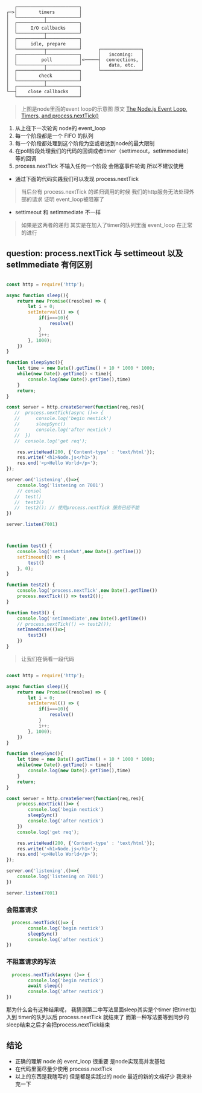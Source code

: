``` text
   ┌───────────────────────┐
┌─>│        timers         │
│  └──────────┬────────────┘
│  ┌──────────┴────────────┐
│  │     I/O callbacks     │
│  └──────────┬────────────┘
│  ┌──────────┴────────────┐
│  │     idle, prepare     │
│  └──────────┬────────────┘      ┌───────────────┐
│  ┌──────────┴────────────┐      │   incoming:   │
│  │         poll          │<─────┤  connections, │
│  └──────────┬────────────┘      │   data, etc.  │
│  ┌──────────┴────────────┐      └───────────────┘
│  │        check          │
│  └──────────┬────────────┘
│  ┌──────────┴────────────┐
└──┤    close callbacks    │
   └───────────────────────┘
```
> 上图是node里面的event loop的示意图  原文 [The Node.js Event Loop, Timers, and process.nextTick()](https://github.com/nodejs/node/blob/v6.x/doc/topics/event-loop-timers-and-nexttick.md) 
1. 从上往下一次轮询 node的 event_loop
2. 每一个阶段都是一个 FIFO 的队列 
3. 每一个阶段都处理到这个阶段为空或者达到node的最大限制
4. 在poll阶段处理我们的代码的回调或者timer（settimeout，setImmediate）等的回调
5.  process.nextTick 不输入任何一个阶段 会阻塞事件轮询 所以不建议使用

* 通过下面的代码实践我们可以发现  process.nextTick 
> 当后台有 process.nextTick 的递归调用的时候 我们的http服务无法处理外部的请求 证明 event_loop被阻塞了 
*  settimeout 和 setImmediate 不一样 
> 如果是这两者的递归 其实是在加入了timer的队列里面 event_loop 在正常的进行



## question: process.nextTick 与 settimeout 以及 setImmediate 有何区别
``` JavaScript

const http = require('http');

async function sleep(){
    return new Promise((resolve) => {
        let i = 0;
        setInterval(() => {
            if(i===10){
                resolve()
            }
            i++;
        }, 1000);
    })
}

function sleepSync(){
    let time = new Date().getTime() + 10 * 1000 * 1000;
    while(new Date().getTime() < time){
        console.log(new Date().getTime(),time)
    }
    return;
}

const server = http.createServer(function(req,res){
   //  process.nextTick(async ()=> {
   //      console.log('begin nextick')
   //      sleepSync()
   //      console.log('after nextick')
   //  })
   //  console.log('get req');

    res.writeHead(200, {'Content-type' : 'text/html'});
    res.write('<h1>Node.js</h1>');
    res.end('<p>Hello World</p>');
});

server.on('listening',()=>{
    console.log('listening on 7001')
    // consol
   //  test()
   //  test3()
   //  test2(); // 使用process.nextTick 服务已经不能
})

server.listen(7001)



function test() { 
    console.log('settimeOut',new Date().getTime())
    setTimeout(() => {
        test()
    }, 0);
}

function test2() {
    console.log('process.nextTick',new Date().getTime())
    process.nextTick(() => test2());
}

function test3() {
    console.log('setImmediate',new Date().getTime())
    // process.nextTick(() => test2());
    setImmediate(()=>{
        test3()
    })
}

```
>  让我们在俩看一段代码

``` JavaScript

const http = require('http');

async function sleep(){
    return new Promise((resolve) => {
        let i = 0;
        setInterval(() => {
            if(i===10){
                resolve()
            }
            i++;
        }, 1000);
    })
}

function sleepSync(){
    let time = new Date().getTime() + 10 * 1000 * 1000;
    while(new Date().getTime() < time){
        console.log(new Date().getTime(),time)
    }
    return;
}

const server = http.createServer(function(req,res){
    process.nextTick(()=> {
        console.log('begin nextick')
        sleepSync()
        console.log('after nextick')
    })
    console.log('get req');

    res.writeHead(200, {'Content-type' : 'text/html'});
    res.write('<h1>Node.js</h1>');
    res.end('<p>Hello World</p>');
});

server.on('listening',()=>{
    console.log('listening on 7001')
})

server.listen(7001)

```

### 会阻塞请求
``` JavaScript
  process.nextTick(()=> {
        console.log('begin nextick')
        sleepSync()
        console.log('after nextick')
})
```

### 不阻塞请求的写法

``` JavaScript
  process.nextTick(async ()=> {
        console.log('begin nextick')
        await sleep()
        console.log('after nextick')
})
```

那为什么会有这种结果呢， 我猜测第二中写法里面sleep其实是个timer 把timer加入到 timer的队列以后 process.nextTick 就结束了
而第一种写法要等到同步的sleep结束之后才会把process.nextTick结束

## 结论
* 正确的理解 node 的 event_loop 很重要 是node实现高并发基础
* 在代码里面尽量少使用 process.nextTick
* 以上的东西是我瞎写的 但是都是实践过的 node 最近的新的文档好少 我来补充一下